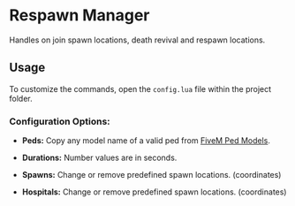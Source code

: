 # Respawn Manager

Handles on join spawn locations, death revival and respawn locations.

## Usage

To customize the commands, open the `config.lua` file within the project folder.

### Configuration Options:

- **Peds:** Copy any model name of a valid ped from [FiveM Ped Models](https://docs.fivem.net/docs/game-references/ped-models/).

- **Durations:** Number values are in seconds.

- **Spawns:** Change or remove predefined spawn locations. (coordinates)

- **Hospitals:** Change or remove predefined spawn locations. (coordinates)
